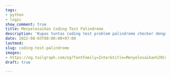 ```yaml
---
tags:
- python
- logic
show_comment: true
title: Menyelesaikan Coding Test Palindrome
description: 'Kupas tuntas coding test problem palindrome checker dengan Python '
date: 2022-08-03T00:00:00+07:00
lastmod: 
slug: coding-test-palindrome
images:
- https://og.tailgraph.com/og?fontFamily=Inter&title=Menyelesaikan%20Coding%20Test%20Palindrome&titleTailwind=text-gray-800%20font-bold%20text-6xl&text=Kupas%20tuntas%20coding%20test%20problem%20palindrome%20checker%20dengan%20Python%20&textTailwind=text-gray-700%20text-2xl%20mt-4&logoTailwind=h-8&bgTailwind=bg-white&footer=aliif.space&footerTailwind=text-teal-600&t=1659524453770&refresh=1
draft: true

---
```

